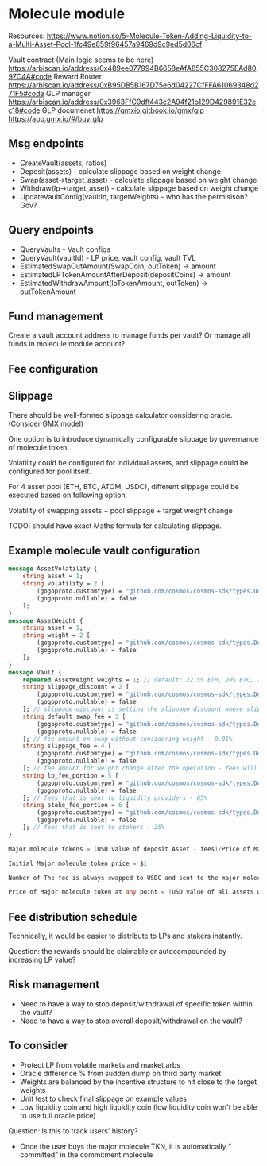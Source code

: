 # Molecule module

Resources:
https://www.notion.so/5-Molecule-Token-Adding-Liquidity-to-a-Multi-Asset-Pool-1fc49e859f96457a9469d9c9ed5d06cf

Vault contract (Main logic seems to be here)
https://arbiscan.io/address/0x489ee077994B6658eAfA855C308275EAd8097C4A#code
Reward Router
https://arbiscan.io/address/0xB95DB5B167D75e6d04227CfFFA61069348d271F5#code
GLP manager
https://arbiscan.io/address/0x3963FfC9dff443c2A94f21b129D429891E32ec18#code
GLP documenet
https://gmxio.gitbook.io/gmx/glp
https://app.gmx.io/#/buy_glp

## Msg endpoints

- CreateVault(assets, ratios)
- Deposit(assets) - calculate slippage based on weight change
- Swap(asset->target_asset) - calculate slippage based on weight change
- Withdraw(lp->target_asset) - calculate slippage based on weight change
- UpdateVaultConfig(vaultId, targetWeights) - who has the permisison? Gov?

## Query endpoints

- QueryVaults - Vault configs
- QueryVault(vaultId) - LP price, vault config, vault TVL
- EstimatedSwapOutAmount(SwapCoin, outToken) -> amount
- EstimatedLPTokenAmountAfterDeposit(depositCoins) -> amount
- EstimatedWithdrawAmount(lpTokenAmount, outToken) -> outTokenAmount

## Fund management

Create a vault account address to manage funds per vault? Or manage all funds in molecule module account?

## Fee configuration

## Slippage

There should be well-formed slippage calculator considering oracle. (Consider GMX model)

One option is to introduce dynamically configurable slippage by governance of molecule token.

Volatility could be configured for individual assets, and slippage could be configured for pool itself.

For 4 asset pool (ETH, BTC, ATOM, USDC), different slippage could be executed based on following option.

Volatility of swapping assets + pool slippage + target weight change

TODO: should have exact Maths formula for calculating slippage.

## Example molecule vault configuration

```protobuf
message AssetVolatility {
    string asset = 1;
    string volatility = 2 [
        (gogoproto.customtype) = "github.com/cosmos/cosmos-sdk/types.Dec",
        (gogoproto.nullable) = false
    ];
}
message AssetWeight {
    string asset = 1;
    string weight = 2 [
        (gogoproto.customtype) = "github.com/cosmos/cosmos-sdk/types.Dec",
        (gogoproto.nullable) = false
    ];
}
message Vault {
    repeated AssetWeight weights = 1; // default: 22.5% ETH, 20% BTC, 22.5% ATOM, 35% USDC
    string slippage_discount = 2 [
        (gogoproto.customtype) = "github.com/cosmos/cosmos-sdk/types.Dec",
        (gogoproto.nullable) = false
    ]; // slippage discount is setting the slippage discount where slippage calculation is done based on elys liquidity
    string default_swap_fee = 3 [
        (gogoproto.customtype) = "github.com/cosmos/cosmos-sdk/types.Dec",
        (gogoproto.nullable) = false
    ]; // fee amount on swap without considering weight - 0.01%
    string slippage_fee = 4 [
        (gogoproto.customtype) = "github.com/cosmos/cosmos-sdk/types.Dec",
        (gogoproto.nullable) = false
    ]; // fee amount for weight change after the operation - fees will vary between 0.01% to 1%
    string lp_fee_portion = 5 [
        (gogoproto.customtype) = "github.com/cosmos/cosmos-sdk/types.Dec",
        (gogoproto.nullable) = false
    ]; // fees that is sent to liquidity providers - 65%
    string stake_fee_portion = 6 [
        (gogoproto.customtype) = "github.com/cosmos/cosmos-sdk/types.Dec",
        (gogoproto.nullable) = false
    ]; // fees that is sent to stakers - 35%
}
```

```go
Major molecule tokens = (USD value of deposit Asset - fees)/Price of Major Molecule.

Initial Major molecule token price = $1

Number of The fee is always swapped to USDC and sent to the major molecule fee wallet which stores all the revenue.

Price of Major molecule token at any point = (USD value of all assets within the major molecule +/- Margin Gains/Losses)/circulating supply of Major Molecule Tokens
```

## Fee distribution schedule

Technically, it would be easier to distribute to LPs and stakers instantly.

Question: the rewards should be claimable or autocompounded by increasing LP value?

## Risk management

- Need to have a way to stop deposit/withdrawal of specific token within the vault?
- Need to have a way to stop overall deposit/withdrawal on the vault?

## To consider

- Protect LP from volatile markets and market arbs
- Oracle difference % from sudden dump on third party market
- Weights are balanced by the incentive structure to hit close to the target weights
- Unit test to check final slippage on example values
- Low liquidity coin and high liquidity coin (low liquidity coin won't be able to use full oracle price)

Question: Is this to track users' history?

- Once the user buys the major molecule TKN, it is automatically “ committed” in the commitment molecule
